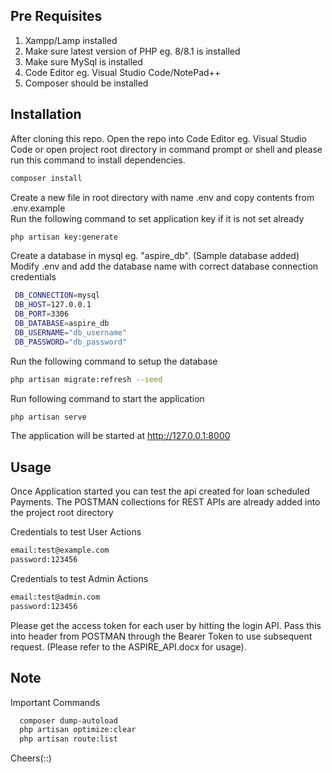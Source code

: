 ## Pre Requisites
1. Xampp/Lamp installed
2. Make sure latest version of PHP eg.  8/8.1 is installed 
3. Make sure MySql is installed
4. Code Editor eg. Visual Studio Code/NotePad++
5. Composer should be installed

## Installation
After cloning this repo. Open the repo into Code Editor eg. Visual Studio Code or open project root directory in command prompt or shell and please run this command to install dependencies.

   ```bash
   composer install
   ```
Create a new file in root directory with name .env and copy contents from .env.example   
Run the following command to set application key if it is not set already
   ```bash
   php artisan key:generate
   ```

Create a database in mysql eg. "aspire_db". (Sample database added)
Modify .env and add the database name with correct database connection credentials
   ```bash
    DB_CONNECTION=mysql
    DB_HOST=127.0.0.1
    DB_PORT=3306
    DB_DATABASE=aspire_db
    DB_USERNAME="db_username"
    DB_PASSWORD="db_password"
   ```

Run the following command to setup the database
   ```bash
   php artisan migrate:refresh --seed
   ```

Run following command to start the application
   ```bash
   php artisan serve
   ```
The application will be started at http://127.0.0.1:8000 

## Usage
Once Application started you can test the api created for loan scheduled Payments. The POSTMAN collections for REST APIs are already added into the project root directory

Credentials to test User Actions
   ```bash
   email:test@example.com
   password:123456
   ```

Credentials to test Admin Actions
   ```bash
   email:test@admin.com
   password:123456
   ```

Please get the access token for each user by hitting the login API.  Pass this into header from POSTMAN through the Bearer Token to use subsequent request. (Please refer to the ASPIRE_API.docx for usage).

## Note
Important Commands
   ```bash
     composer dump-autoload
     php artisan optimize:clear
     php artisan route:list
   ```

Cheers(::)
